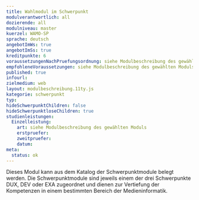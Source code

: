 ```yaml
---
title: Wahlmodul im Schwerpunkt
modulverantwortlich: all
dozierende: all
modulniveau: master
kuerzel: WAMO-SP
sprache: deutsch
angebotImWs: true
angebotImSs: true
kreditpunkte: 6
voraussetzungenNachPruefungsordnung: siehe Modulbeschreibung des gewählten Moduls
empfohleneVoraussetzungen: siehe Modulbeschreibung des gewählten Moduls
published: true
infourl: 
zielmedium: web
layout: modulbeschreibung.11ty.js
kategorie: schwerpunkt
typ: 
hideSchwerpunktChildren: false
hideSchwerpunktloseChildren: true
studienleistungen:
  Einzelleistung:
    art: siehe Modulbeschreibung des gewählten Moduls
    erstpruefer: 
    zweitpruefer: 
    datum:
meta:
  status: ok
---
```



Dieses Modul kann aus dem Katalog der Schwerpunktmodule belegt werden. Die Schwerpunktmodule sind jeweils einem der drei Schwerpunkte DUX, DEV oder EXA zugeordnet und dienen zur Vertiefung der Kompetenzen in einem bestimmten Bereich der Medieninformatik.
